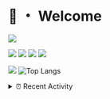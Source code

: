 # 👋 ・ Welcome
![](https://komarev.com/ghpvc/?username=Lorenzo0111)

![](https://img.shields.io/badge/Java-ED8B00?style=for-the-badge&logo=java&logoColor=white)
![](https://img.shields.io/badge/JavaScript-323330?style=for-the-badge&logo=javascript&logoColor=F7DF1E)
![](https://img.shields.io/badge/Node.js-339933?style=for-the-badge&logo=nodedotjs&logoColor=white)
![](https://img.shields.io/badge/React-20232A?style=for-the-badge&logo=react&logoColor=61DAFB)

[![](https://github-readme-stats.vercel.app/api?username=Lorenzo0111&show_icons=true&count_private=true)](https://github.com/Lorenzo0111)
![Top Langs](https://github-readme-stats.vercel.app/api/top-langs/?username=Lorenzo0111&layout=compact)

<details>
<summary>⏰ Recent Activity</summary>

<!--RECENT_ACTIVITY:start-->
1. ![issueOpened] **Issue opened:** [Lorenzo0111/MultiLang#57](https://github.com/Lorenzo0111/MultiLang/issues/57)
2. ![issueClosed] **Issue closed:** [ZombieStriker/QualityArmory#200](https://github.com/ZombieStriker/QualityArmory/issues/200)
3. ![comment] **Commented:** [ZombieStriker/QualityArmory#200](https://github.com/ZombieStriker/QualityArmory/issues/200#issuecomment-1003020101)
4. ![comment] **Commented:** [ZombieStriker/QualityArmory#228](https://github.com/ZombieStriker/QualityArmory/issues/228#issuecomment-1003019068)
5. ![comment] **Commented:** [ZombieStriker/QualityArmory#229](https://github.com/ZombieStriker/QualityArmory/issues/229#issuecomment-1003016230)
6. ![issueClosed] **Issue closed:** [ZombieStriker/QualityArmory#234](https://github.com/ZombieStriker/QualityArmory/issues/234)
7. ![issueOpened] **Issue opened:** [ZombieStriker/QualityArmory#235](https://github.com/ZombieStriker/QualityArmory/issues/235)
8. ![prMerged] **Pull request merged:** [ZombieStriker/QualityArmoryVehicles2#82](https://github.com/ZombieStriker/QualityArmoryVehicles2/pull/82)
9. ![prMerged] **Pull request merged:** [ZombieStriker/QualityArmoryVehicles2#83](https://github.com/ZombieStriker/QualityArmoryVehicles2/pull/83)
10. ![prMerged] **Pull request merged:** [Lorenzo0111/HangarUpdater#16](https://github.com/Lorenzo0111/HangarUpdater/pull/16)
<!--RECENT_ACTIVITY:end-->


<!--RECENT_ACTIVITY:last_update-->
Last Updated: Friday, December 31st, 2021, 12:19:01 PM
<!--RECENT_ACTIVITY:last_update_end-->
</details>

[issueOpened]: https://cdn.jsdelivr.net/gh/Readme-Workflows/Readme-Icons@main/icons/octicons/IssueOpenedOld.svg
[issueClosed]: https://cdn.jsdelivr.net/gh/Readme-Workflows/Readme-Icons@main/icons/octicons/IssueClosedOld.svg

[prOpened]: https://cdn.jsdelivr.net/gh/Readme-Workflows/Readme-Icons@main/icons/octicons/PullRequestOpened.svg
[prClosed]: https://cdn.jsdelivr.net/gh/Readme-Workflows/Readme-Icons@main/icons/octicons/PullRequestClosed.svg
[prMerged]: https://cdn.jsdelivr.net/gh/Readme-Workflows/Readme-Icons@main/icons/octicons/PullRequestMerged.svg

[comment]: https://cdn.jsdelivr.net/gh/Readme-Workflows/Readme-Icons@main/icons/octicons/Comment.svg

[changesRequested]: https://cdn.jsdelivr.net/gh/Readme-Workflows/Readme-Icons@main/icons/octicons/RequestedChanges.svg
[approved]: https://cdn.jsdelivr.net/gh/Readme-Workflows/Readme-Icons@main/icons/octicons/ApprovedChanges.svg

[repoCreated]: https://cdn.jsdelivr.net/gh/Readme-Workflows/Readme-Icons@main/icons/octicons/Repository.svg
[release]: https://cdn.jsdelivr.net/gh/Readme-Workflows/Readme-Icons@main/icons/octicons/Release.svg
[star]: https://cdn.jsdelivr.net/gh/Readme-Workflows/Readme-Icons@main/icons/octicons/StarredRepository.svg
[wiki]: https://cdn.jsdelivr.net/gh/Readme-Workflows/Readme-Icons@main/icons/octicons/Wiki.svg
[fork]: https://cdn.jsdelivr.net/gh/Readme-Workflows/Readme-Icons@main/icons/octicons/ForkedRepository.svg
[people]: https://cdn.jsdelivr.net/gh/Readme-Workflows/Readme-Icons@main/icons/octicons/People.svg
